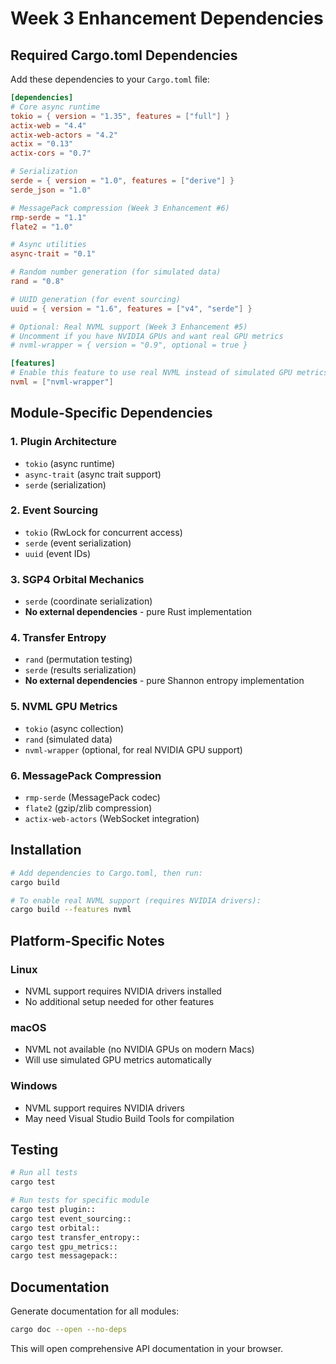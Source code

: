 # Week 3 Enhancement Dependencies

## Required Cargo.toml Dependencies

Add these dependencies to your `Cargo.toml` file:

```toml
[dependencies]
# Core async runtime
tokio = { version = "1.35", features = ["full"] }
actix-web = "4.4"
actix-web-actors = "4.2"
actix = "0.13"
actix-cors = "0.7"

# Serialization
serde = { version = "1.0", features = ["derive"] }
serde_json = "1.0"

# MessagePack compression (Week 3 Enhancement #6)
rmp-serde = "1.1"
flate2 = "1.0"

# Async utilities
async-trait = "0.1"

# Random number generation (for simulated data)
rand = "0.8"

# UUID generation (for event sourcing)
uuid = { version = "1.6", features = ["v4", "serde"] }

# Optional: Real NVML support (Week 3 Enhancement #5)
# Uncomment if you have NVIDIA GPUs and want real GPU metrics
# nvml-wrapper = { version = "0.9", optional = true }

[features]
# Enable this feature to use real NVML instead of simulated GPU metrics
nvml = ["nvml-wrapper"]
```

## Module-Specific Dependencies

### 1. Plugin Architecture
- `tokio` (async runtime)
- `async-trait` (async trait support)
- `serde` (serialization)

### 2. Event Sourcing
- `tokio` (RwLock for concurrent access)
- `serde` (event serialization)
- `uuid` (event IDs)

### 3. SGP4 Orbital Mechanics
- `serde` (coordinate serialization)
- **No external dependencies** - pure Rust implementation

### 4. Transfer Entropy
- `rand` (permutation testing)
- `serde` (results serialization)
- **No external dependencies** - pure Shannon entropy implementation

### 5. NVML GPU Metrics
- `tokio` (async collection)
- `rand` (simulated data)
- `nvml-wrapper` (optional, for real NVIDIA GPU support)

### 6. MessagePack Compression
- `rmp-serde` (MessagePack codec)
- `flate2` (gzip/zlib compression)
- `actix-web-actors` (WebSocket integration)

## Installation

```bash
# Add dependencies to Cargo.toml, then run:
cargo build

# To enable real NVML support (requires NVIDIA drivers):
cargo build --features nvml
```

## Platform-Specific Notes

### Linux
- NVML support requires NVIDIA drivers installed
- No additional setup needed for other features

### macOS
- NVML not available (no NVIDIA GPUs on modern Macs)
- Will use simulated GPU metrics automatically

### Windows
- NVML support requires NVIDIA drivers
- May need Visual Studio Build Tools for compilation

## Testing

```bash
# Run all tests
cargo test

# Run tests for specific module
cargo test plugin::
cargo test event_sourcing::
cargo test orbital::
cargo test transfer_entropy::
cargo test gpu_metrics::
cargo test messagepack::
```

## Documentation

Generate documentation for all modules:

```bash
cargo doc --open --no-deps
```

This will open comprehensive API documentation in your browser.
